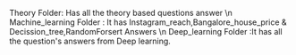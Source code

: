 Theory Folder: Has all the theory based questions answer \n
Machine_learning Folder : It has Instagram_reach,Bangalore_house_price & Decission_tree,RandomForsert Answers \n
Deep_learning Folder :It has all the question's answers from Deep learning.
